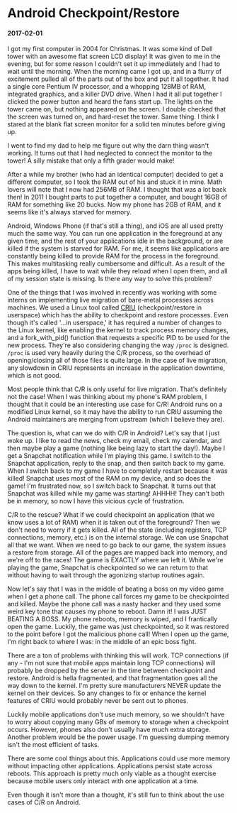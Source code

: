 
# Android Checkpoint/Restore
#### 2017-02-01

I got my first computer in 2004 for Christmas. It was some kind of Dell tower
with an awesome flat screen LCD display! It was given to me in the evening, but
for some reason I couldn't set it up immediately and I had to wait until the
morning. When the morning came I got up, and in a flurry of excitement pulled
all of the parts out of the box and put it all together. It had a single core
Pentium IV processor, and a whopping 128MB of RAM, integrated graphics, and a
killer DVD drive. When I had it all put together I clicked the power button and
heard the fans start up. The lights on the tower came on, but nothing appeared
on the screen. I double checked that the screen was turned on, and hard-reset
the tower. Same thing. I think I stared at the blank flat screen monitor for a
solid ten minutes before giving up.

I went to find my dad to help me figure out why the darn thing wasn't working.
It turns out that I had neglected to connect the monitor to the tower! A silly
mistake that only a fifth grader would make!

After a while my brother (who had an identical computer) decided to get a
different computer, so I took the RAM out of his and stuck it in mine. Math
lovers will note that I now had 256MB of RAM. I thought that was a lot back
then! In 2011 I bought parts to put together a computer, and bought 16GB of RAM
for something like 20 bucks. Now my phone has 2GB of RAM, and it seems like
it's always starved for memory.

Android, Windows Phone (if that's still a thing), and iOS are all used pretty
much the same way. You can run one application in the foreground at any given
time, and the rest of your applications idle in the background, or are killed if
the system is starved for RAM. For me, it seems like applications are constantly
being killed to provide RAM for the process in the foreground. This makes
multitasking really cumbersome and difficult. As a result of the apps being
killed, I have to wait while they reload when I open them, and all of my session
state is missing. Is there any way to solve this problem?

One of the things that I was involved in recently was working with some interns
on implementing live migration of bare-metal processes across machines. We used
a Linux tool called
[CRIU](https://criu.org/Main_Page) (checkpoint/restore in userspace)
which has the ability to checkpoint and restore processes. Even though it's
called '...in userspace,' it has required a number of changes to the Linux
kernel, like enabling the kernel to track process memory changes, and a
fork_with_pid() function that requests a specific PID to be used for the new
process. They're also considering changing the way `/proc` is designed. `/proc`
is used very heavily during the C/R process, so the overhead of opening/closing
all of those files is quite large. In the case of live migration, any slowdown
in CRIU represents an increase in the application downtime, which is not good.

Most people think that C/R is only useful for live migration. That's definitely
not the case! When I was thinking about my phone's RAM problem, I
thought that it could be an interesting use case for C/R! Android runs on a
modified Linux kernel, so it may have the ability to run CRIU assuming the
Android maintainers are merging from upstream (which I believe they are).

The question is, what can we do with C/R in Android? Let's say that I just woke
up. I like to read the news, check my email, check my calendar, and then
maybe play a game (nothing like being lazy to start the day!). Maybe I
get a Snapchat notification while I'm playing this game. I switch to the
Snapchat application, reply to the snap, and then switch back to my game. When I
switch back to my game I have to completely restart because it was killed!
Snapchat uses most of the RAM on my device, and so does the game! I'm
frustrated now, so I switch back to Snapchat. It turns out that Snapchat was
killed while my game was starting! AHHHH! They can't both be in memory, so now
I have this vicious cycle of frustration.

C/R to the rescue? What if we could checkpoint an application (that we know uses
a lot of RAM) when it is taken out of the foreground? Then we don't need to
worry if it gets killed. All of the state (including registers, TCP connections,
memory, etc.) is on the internal storage. We can use Snapchat all that we want.
When we need to go back to our game, the system issues a restore from storage.
All of the pages are mapped back into memory, and we're off to the races! The
game is EXACTLY where we left it. While we're playing the game, Snapchat is
checkpointed so we can return to that without having to wait through the
agonizing startup routines again.

Now let's say that I was in the middle of beating a boss on my video game when
I get a phone call. The phone call forces my game to be checkpointed and killed.
Maybe the phone call was a nasty hacker and they used some weird key tone that
causes my phone to reboot. Damn it! I was JUST BEATING A BOSS. My phone reboots,
memory is wiped, and I frantically open the game. Luckily, the game was just
checkpointed, so it was restored to the point before I got the malicious phone
call! When I open up the game, I'm right back to where I was: in the middle of
an epic boss fight.

There are a ton of problems with thinking this will work. TCP connections (if
any - I'm not sure that mobile apps maintain long TCP connections) will probably
be dropped by the server in the time between checkpoint and restore. Android is
hella fragmented, and that fragmentation goes all the way down to the kernel.
I'm pretty sure manufacturers NEVER update the kernel on their devices. So any
changes to fix or enhance the kernel features of CRIU would probably never be
sent out to phones.

Luckily mobile applications don't use much memory, so we shouldn't have to worry
about copying many GBs of memory to storage when a checkpoint occurs. However,
phones also don't usually have much extra storage. Another problem would be the
power usage. I'm guessing dumping memory isn't the most efficient of tasks.

There are some cool things about this. Applications could use more memory
without impacting other applications. Applications persist state across reboots.
This approach is pretty much only viable as a thought exercise because mobile
users only interact with one application at a time.

Even though it isn't more than a thought, it's still fun to think about the use
cases of C/R on Android.